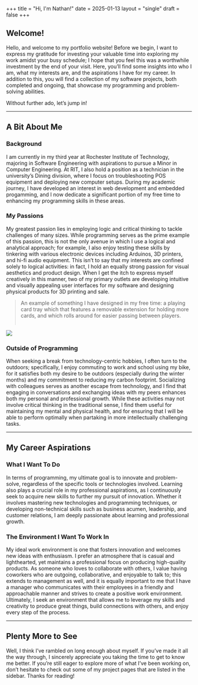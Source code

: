 +++
title = "Hi, I'm Nathan!"
date = 2025-01-13
layout = "single"
draft = false
+++

## Welcome!
Hello, and welcome to my portfolio website! Before we begin, I want to express my gratitude for investing your valuable time into exploring my work amidst your busy schedule; I hope that you feel this was a worthwhile investment by the end of your visit. Here, you’ll find some insights into who I am, what my interests are, and the aspirations I have for my career. In addition to this, you will find a collection of my software projects, both completed and ongoing, that showcase my programming and problem-solving abilities.

Without further ado, let’s jump in!

---

## A Bit About Me
### Background
I am currently in my third year at Rochester Institute of Technology, majoring in Software Engineering with aspirations to pursue a Minor in Computer Engineering. At RIT, I also hold a position as a technician in the university’s Dining division, where I focus on troubleshooting POS equipment and deploying new computer setups. During my academic journey, I have developed an interest in web development and embedded progamming, and I now dedicate a significant portion of my free time to enhancing my programming skills in these areas. 

### My Passions
My greatest passion lies in employing logic and critical thinking to tackle challenges of many sizes. While programming serves as the prime example of this passion, this is not the only avenue in which I use a logical and analytical approach; for example, I also enjoy testing these skills by tinkering with various electronic devices including Arduinos, 3D printers, and hi-fi audio equipment. This isn’t to say that my interests are confined solely to logical activities: in fact, I hold an equally strong passion for visual aesthetics and product design. When I get the itch to express myself creatively in this manner, two of my primary outlets are developing intuitive and visually appealing user interfaces for my software and designing physical products for 3D printing and sale. 
> An example of something I have designed in my free time: a playing card tray which that features a removable extension for holding more cards, and which rolls around for easier passing between players. 
<br></br>
<img src="/trolley.jpeg" style="max-width: 600px">

### Outside of Programming
When seeking a break from technology-centric hobbies, I often turn to the outdoors; specifically, I enjoy commuting to work and school using my bike, for it satisfies both my desire to be outdoors (especially during the winter months) and my commitment to reducing my carbon footprint. Socializing with colleagues serves as another escape from technology, and I find that engaging in conversations and exchanging ideas with my peers enhances both my personal and professional growth. While these activities may not involve critical thinking in the traditional sense, I find them useful for maintaining my mental and physical health, and for ensuring that I will be able to perform optimally when partaking in more intellectually challenging tasks. 

---

## My Career Aspirations
### What I Want To Do
In terms of programming, my ultimate goal is to innovate and problem-solve, regardless of the specific tools or technologies involved. Learning also plays a crucial role in my professional aspirations, as I continuously seek to acquire new skills to further my pursuit of innovation. Whether it involves mastering new technologies and programming techniques, or developing non-technical skills such as business acumen, leadership, and customer relations, I am deeply passionate about learning and professional growth. 

### The Environment I Want To Work In 
My ideal work environment is one that fosters innovation and welcomes new ideas with enthusiasm. I prefer an atmosphere that is casual and lighthearted, yet maintains a professional focus on producing high-quality products. As someone who loves to collaborate with others, I value having coworkers who are outgoing, collaborative, and enjoyable to talk to; this extends to management as well, and it is equally important to me that I have a manager who communicates with their employees in a friendly and approachable manner and strives to create a positive work environment. Ultimately, I seek an environment that allows me to leverage my skills and creativity to produce great things, build connections with others, and enjoy every step of the process. 

---

## Plenty More to See
Well, I think I’ve rambled on long enough about myself. If you’ve made it all the way through, I sincerely appreciate you taking the time to get to know me better. If you’re still eager to explore more of what I’ve been working on, don’t hesitate to check out some of my project pages that are listed in the sidebar. Thanks for reading!
